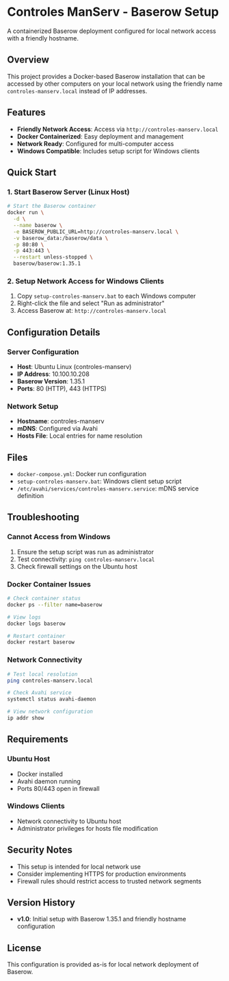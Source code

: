 # Controles ManServ - Baserow Setup

A containerized Baserow deployment configured for local network access with a friendly hostname.

## Overview

This project provides a Docker-based Baserow installation that can be accessed by other computers on your local network using the friendly name `controles-manserv.local` instead of IP addresses.

## Features

- **Friendly Network Access**: Access via `http://controles-manserv.local`
- **Docker Containerized**: Easy deployment and management
- **Network Ready**: Configured for multi-computer access
- **Windows Compatible**: Includes setup script for Windows clients

## Quick Start

### 1. Start Baserow Server (Linux Host)

```bash
# Start the Baserow container
docker run \
  -d \
  --name baserow \
  -e BASEROW_PUBLIC_URL=http://controles-manserv.local \
  -v baserow_data:/baserow/data \
  -p 80:80 \
  -p 443:443 \
  --restart unless-stopped \
  baserow/baserow:1.35.1
```

### 2. Setup Network Access for Windows Clients

1. Copy `setup-controles-manserv.bat` to each Windows computer
2. Right-click the file and select "Run as administrator"
3. Access Baserow at: `http://controles-manserv.local`

## Configuration Details

### Server Configuration
- **Host**: Ubuntu Linux (controles-manserv)
- **IP Address**: 10.100.10.208
- **Baserow Version**: 1.35.1
- **Ports**: 80 (HTTP), 443 (HTTPS)

### Network Setup
- **Hostname**: controles-manserv
- **mDNS**: Configured via Avahi
- **Hosts File**: Local entries for name resolution

## Files

- `docker-compose.yml`: Docker run configuration
- `setup-controles-manserv.bat`: Windows client setup script
- `/etc/avahi/services/controles-manserv.service`: mDNS service definition

## Troubleshooting

### Cannot Access from Windows
1. Ensure the setup script was run as administrator
2. Test connectivity: `ping controles-manserv.local`
3. Check firewall settings on the Ubuntu host

### Docker Container Issues
```bash
# Check container status
docker ps --filter name=baserow

# View logs
docker logs baserow

# Restart container
docker restart baserow
```

### Network Connectivity
```bash
# Test local resolution
ping controles-manserv.local

# Check Avahi service
systemctl status avahi-daemon

# View network configuration
ip addr show
```

## Requirements

### Ubuntu Host
- Docker installed
- Avahi daemon running
- Ports 80/443 open in firewall

### Windows Clients
- Network connectivity to Ubuntu host
- Administrator privileges for hosts file modification

## Security Notes

- This setup is intended for local network use
- Consider implementing HTTPS for production environments
- Firewall rules should restrict access to trusted network segments

## Version History

- **v1.0**: Initial setup with Baserow 1.35.1 and friendly hostname configuration

## License

This configuration is provided as-is for local network deployment of Baserow.
